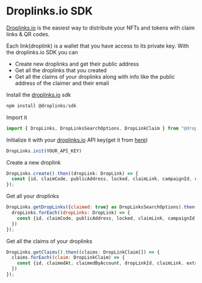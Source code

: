 # Droplinks.io SDK

[Droplinks.io](http://droplinks.io) is the easiest way to distribute your NFTs and tokens with claim links & QR codes.

Each link(droplink) is a wallet that you have access to its private key. With the droplinks.io SDK you can

* Create new droplinks and get their public address
* Get all the droplinks that you created
* Get all the claims of your droplinks along with info like the public address of the claimer and their email

Install the [droplinks.io](http://droplinks.io) sdk

```jsx
npm install @droplinks/sdk
```

Import it

```jsx
import { DropLinks, DropLinksSearchOptions, DropLinkClaim } from "@droplinks/sdk"
```

Initialize it with your [droplinks.io](http://droplinks.io) API key(get it from [here](https://droplinks.io/dropapi))

```jsx
DropLinks.init(YOUR_API_KEY)
```

Create a new droplink

```jsx
DropLinks.create().then((dropLink: DropLink) => {
  const {id, claimCode, publicAddress, locked, claimLink, campaignId, claimed} = dropLink
});
```

Get all your droplinks

```jsx
DropLinks.getDropLinks({claimed: true} as DropLinksSearchOptions).then((dropLinks: DropLink[]) => {
  dropLinks.forEach((dropLinks: DropLink) => {
    const {id, claimCode, publicAddress, locked, claimLink, campaignId, claimed} = dropLink
  })
});
```

Get all the claims of your droplinks

```jsx
DropLinks.getClaims().then((claims: DropLinkClaim[]) => {
  claims.forEach((claim: DropLinkClaim) => {
    const {id, claimedAt, claimedByAccount, dropLinkId, claimLink, extraClaimerInfo} = claim
  })
});
```
